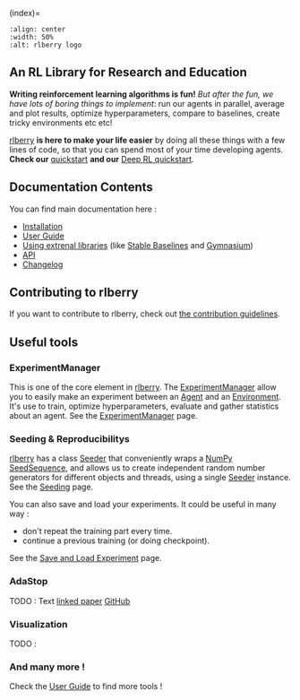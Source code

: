 (index)=

```{image} ../assets/logo_wide.svg
:align: center
:width: 50%
:alt: rlberry logo
```

## An RL Library for Research and Education
**Writing reinforcement learning algorithms is fun!** *But after the fun, we have
lots of boring things to implement*: run our agents in parallel, average and plot results,
optimize hyperparameters, compare to baselines, create tricky environments etc etc!

[rlberry](https://github.com/rlberry-py/rlberry) **is here to make your life easier** by doing all these things with a few lines of code,
so that you can spend most of your time developing agents. **Check our** [quickstart](quick_start) **and our** [Deep RL quickstart](TutorialDeepRL).


## Documentation Contents
You can find main documentation here :
- [Installation](installation)
- [User Guide](user_guide)
- [Using extrenal libraries](external) (like [Stable Baselines](stable_baselines) and [Gymnasium](Gymnasium_ancor))
- [API](api)
- [Changelog](changelog)


## Contributing to rlberry
If you want to contribute to rlberry, check out [the contribution guidelines](contributing).

## Useful tools

### ExperimentManager
This is one of the core element in [rlberry](https://github.com/rlberry-py/rlberry). The [ExperimentManager](rlberry.manager.experiment_manager.ExperimentManager) allow you to easily make an experiment between an [Agent](agent_page) and an [Environment](environment_page). It's use to train, optimize hyperparameters, evaluate and gather statistics about an agent. See the [ExperimentManager](experimentManager_page) page.

### Seeding & Reproducibilitys
[rlberry](https://github.com/rlberry-py/rlberry) has a class [Seeder](rlberry.seeding.seeder.Seeder) that conveniently wraps a [NumPy SeedSequence](https://numpy.org/doc/stable/reference/random/parallel.html),
and allows us to create independent random number generators for different objects and threads, using a single
[Seeder](rlberry.seeding.seeder.Seeder) instance. See the [Seeding](seeding_page) page.


You can also save and load your experiments.
It could be useful in many way :
- don't repeat the training part every time.
- continue a previous training (or doing checkpoint).

See the [Save and Load Experiment](save_load_page) page.

### AdaStop
TODO : Text
[linked paper](https://hal-lara.archives-ouvertes.fr/hal-04132861/)
[GitHub](https://github.com/TimotheeMathieu/adastop)

### Visualization
TODO :


### And many more !
Check the [User Guide](user_guide) to find more tools !
